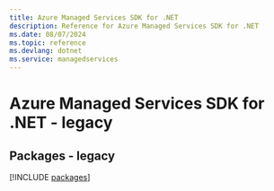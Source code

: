 ```yaml
---
title: Azure Managed Services SDK for .NET
description: Reference for Azure Managed Services SDK for .NET
ms.date: 08/07/2024
ms.topic: reference
ms.devlang: dotnet
ms.service: managedservices
---
```

# Azure Managed Services SDK for .NET - legacy
## Packages - legacy
[!INCLUDE [packages](managed-services-index.md)]